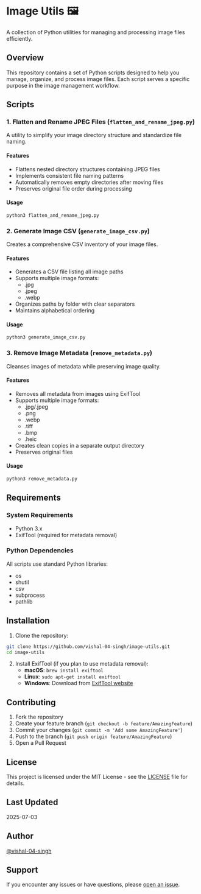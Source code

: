 # Image Utils 🖼️

A collection of Python utilities for managing and processing image files efficiently.

## Overview

This repository contains a set of Python scripts designed to help you manage, organize, and process image files. Each script serves a specific purpose in the image management workflow.

## Scripts

### 1. Flatten and Rename JPEG Files (`flatten_and_rename_jpeg.py`)

A utility to simplify your image directory structure and standardize file naming.

#### Features
- Flattens nested directory structures containing JPEG files
- Implements consistent file naming patterns
- Automatically removes empty directories after moving files
- Preserves original file order during processing

#### Usage
```bash
python3 flatten_and_rename_jpeg.py
```

### 2. Generate Image CSV (`generate_image_csv.py`)

Creates a comprehensive CSV inventory of your image files.

#### Features
- Generates a CSV file listing all image paths
- Supports multiple image formats:
  - .jpg
  - .jpeg
  - .webp
- Organizes paths by folder with clear separators
- Maintains alphabetical ordering

#### Usage
```bash
python3 generate_image_csv.py
```

### 3. Remove Image Metadata (`remove_metadata.py`)

Cleanses images of metadata while preserving image quality.

#### Features
- Removes all metadata from images using ExifTool
- Supports multiple image formats:
  - .jpg/.jpeg
  - .png
  - .webp
  - .tiff
  - .bmp
  - .heic
- Creates clean copies in a separate output directory
- Preserves original files

#### Usage
```bash
python3 remove_metadata.py
```

## Requirements

### System Requirements
- Python 3.x
- ExifTool (required for metadata removal)

### Python Dependencies
All scripts use standard Python libraries:
- os
- shutil
- csv
- subprocess
- pathlib

## Installation

1. Clone the repository:
```bash
git clone https://github.com/vishal-04-singh/image-utils.git
cd image-utils
```

2. Install ExifTool (if you plan to use metadata removal):
   - **macOS**: `brew install exiftool`
   - **Linux**: `sudo apt-get install exiftool`
   - **Windows**: Download from [ExifTool website](https://exiftool.org/)

## Contributing

1. Fork the repository
2. Create your feature branch (`git checkout -b feature/AmazingFeature`)
3. Commit your changes (`git commit -m 'Add some AmazingFeature'`)
4. Push to the branch (`git push origin feature/AmazingFeature`)
5. Open a Pull Request

## License

This project is licensed under the MIT License - see the [LICENSE](LICENSE) file for details.

## Last Updated
2025-07-03

## Author
[@vishal-04-singh](https://github.com/vishal-04-singh)

## Support

If you encounter any issues or have questions, please [open an issue](https://github.com/vishal-04-singh/image-utils/issues).